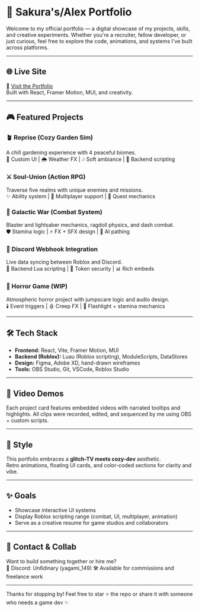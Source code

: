 # 💼 Sakura's/Alex Portfolio

Welcome to my official portfolio — a digital showcase of my projects, skills, and creative experiments. Whether you're a recruiter, fellow developer, or just curious, feel free to explore the code, animations, and systems I've built across platforms.

---

## 🌐 Live Site  
🔗 [Visit the Portfolio](https://your-portfolio-link.com)  
Built with React, Framer Motion, MUI, and creativity.

---

## 🎮 Featured Projects

### 🪴 Reprise (Cozy Garden Sim)
A chill gardening experience with 4 peaceful biomes.  
🌿 Custom UI | 🌦️ Weather FX | 🎶 Soft ambiance | 🔧 Backend scripting

### ⚔️ Soul-Union (Action RPG)
Traverse five realms with unique enemies and missions.  
✨ Ability system | 💫 Multiplayer support | 📜 Quest mechanics

### 🌌 Galactic War (Combat System)
Blaster and lightsaber mechanics, ragdoll physics, and dash combat.  
🛡️ Stamina logic | ⚡ FX + SFX design | 🧠 AI pathing  

### 📡 Discord Webhook Integration  
Live data syncing between Roblox and Discord.  
📩 Backend Lua scripting | 🔐 Token security | 📊 Rich embeds  

### 👻 Horror Game (WIP)  
Atmospheric horror project with jumpscare logic and audio design.  
🕯️ Event triggers | 🩸 Creep FX | 🔦 Flashlight + stamina mechanics  

---

## 🛠️ Tech Stack

- **Frontend:** React, Vite, Framer Motion, MUI
- **Backend (Roblox):** Luau (Roblox scripting), ModuleScripts, DataStores
- **Design:** Figma, Adobe XD, hand-drawn wireframes
- **Tools:** OBS Studio, Git, VSCode, Roblox Studio

---

## 🎥 Video Demos
Each project card features embedded videos with narrated tooltips and highlights. All clips were recorded, edited, and sequenced by me using OBS + custom scripts.

---

## 🎨 Style
This portfolio embraces a **glitch-TV meets cozy-dev** aesthetic.  
Retro animations, floating UI cards, and color-coded sections for clarity and vibe.

---

## ✨ Goals
- Showcase interactive UI systems  
- Display Roblox scripting range (combat, UI, multiplayer, animation)
- Serve as a creative resume for game studios and collaborators

---

## 🧠 Contact & Collab
Want to build something together or hire me?  
💬 Discord: Un6dinary (yagami_149)
🛠️ Available for commissions and freelance work

---

Thanks for stopping by! Feel free to star ⭐ the repo or share it with someone who needs a game dev ✨
